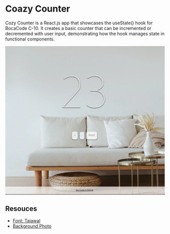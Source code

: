 # Coazy Counter
Cozy Counter is a React.js app that showcases the useState() hook for BocaCode C-10. It creates a basic counter that can be incremented or decremented with user input, demonstrating how the hook manages state in functional components. 

![Screen Shot](./public/images/readme.webp)

## Resouces
* [Font: Tajawal](https://fonts.google.com/specimen/Tajawal?query=Tajawal)
* [Background Photo](https://www.pexels.com/photo/white-couch-on-wooden-floor-4352247/)
